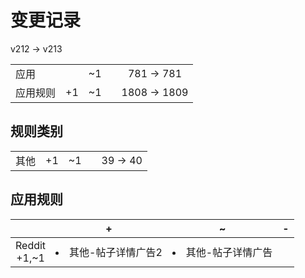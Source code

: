 # 变更记录

v212 -> v213

||||||
|-|:-:|:-:|:-:|:-:|
|应用||~1||781 -> 781|
|应用规则|+1|~1||1808 -> 1809|

## 规则类别

||||||
|-|:-:|:-:|:-:|:-:|
|其他|+1|~1||39 -> 40|

## 应用规则

||+|~|-|
|:-:|-|-|-|
|Reddit<br>+1,~1|<li>其他-帖子详情广告2|<li>其他-帖子详情广告||
